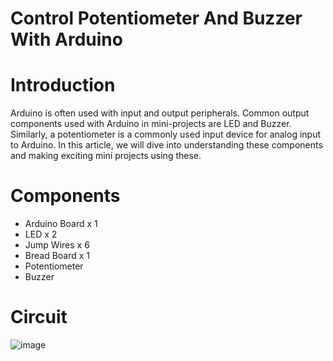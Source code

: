 # Control Potentiometer And Buzzer With Arduino
# Introduction
Arduino is often used with input and output peripherals. Common output components used with Arduino in mini-projects are LED and Buzzer. Similarly, a potentiometer is a commonly used input device for analog input to Arduino. In this article, we will dive into understanding these components and making exciting mini projects using these.

# Components 
- Arduino Board x 1
- LED x 2
- Jump Wires x 6
- Bread Board x 1
- Potentiometer 
- Buzzer 

# Circuit
![image](https://user-images.githubusercontent.com/111410933/211299792-beeeed9a-4339-4e1d-87da-d9e0ac7ed96f.png)

